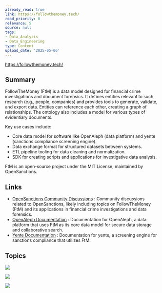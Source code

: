 ```yaml
---
already_read: true
link: https://followthemoney.tech/
read_priority: 0
relevance: 5
source: null
tags:
- Data_Analysis
- Data_Engineering
type: Content
upload_date: '2025-05-06'
---
```


https://followthemoney.tech/
## Summary

FollowTheMoney (FtM) is a data model designed for financial crime investigations and document forensics. It defines entities relevant to such research (e.g., people, companies) and provides tools to generate, validate, and export data. Entities can reference each other, creating a graph of relationships. The ontology also includes a model for various types of evidentiary documents.

Key use cases include:
- Core data model for software like OpenAleph (data platform) and yente (sanctions compliance screening engine).
- Data exchange format for structured datasets between systems.
- ETL pipeline tooling for data cleaning and normalization.
- SDK for creating scripts and applications for investigative data analysis.

FtM is an open-source project under the MIT License, maintained by OpenSanctions.
## Links

- [OpenSanctions Community Discussions](https://discuss.opensanctions.org/) : Community discussions related to OpenSanctions, likely including topics on FollowTheMoney (FtM) and its applications in financial crime investigations and data forensics.
- [OpenAleph Documentation](https://openaleph.org/docs/) : Documentation for OpenAleph, a data platform that uses FtM as its core data model for secure data storage and collaborative search.
- [Yente Documentation](https://www.opensanctions.org/docs/yente/) : Documentation for yente, a screening engine for sanctions compliance that utilizes FtM.

## Topics

![](topics/Tool/FollowTheMoney%20FtM)

![](topics/Tool/OpenAleph)

![](topics/Tool/yente)